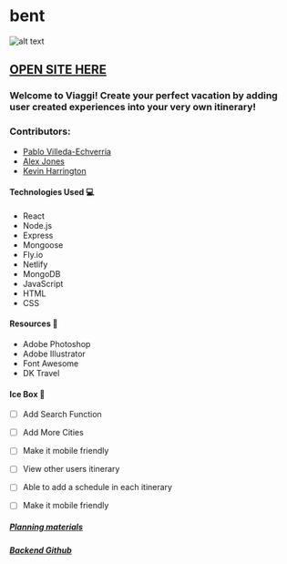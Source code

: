 # bent
![alt text](./src/assets/images/readme1.png)
## [OPEN SITE HERE](https://viagggi.netlify.app/)

### Welcome to Viaggi! Create your perfect vacation by adding user created experiences into your very own itinerary!

### Contributors:
- [Pablo Villeda-Echverria](https://github.com/pablove123)
- [Alex Jones](https://github.com/alexanderjones1)
- [Kevin Harrington](https://github.com/kevinharr)


#### Technologies Used 💻
- React
- Node.js
- Express
- Mongoose
- Fly.io
- Netlify
- MongoDB
- JavaScript
- HTML 
- CSS

#### Resources 💾
- Adobe Photoshop
- Adobe Illustrator
- Font Awesome
- DK Travel 


#### Ice Box 🧊
- [ ] Add Search Function
- [ ] Add More Cities
- [ ] Make it mobile friendly
- [ ] View other users itinerary
- [ ] Able to add a schedule in each itinerary
- [ ] Make it mobile friendly


##### [Planning materials](https://trello.com/b/FvL3FGa1/unit-3)
##### [Backend Github](https://github.com/pablove123/Viaggi-backend)
